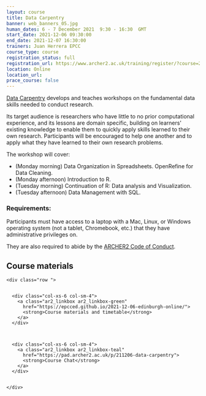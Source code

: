 ```yaml
---
layout: course
title: Data Carpentry
banner: web_banners_05.jpg 
human_dates: 6 - 7 December 2021  9:30 - 16:30  GMT
start_date: 2021-12-06 09:30:00
end_date: 2021-12-07 16:30:00
trainers: Juan Herrera EPCC
course_type: course
registration_status: full
registration_url: https://www.archer2.ac.uk/training/register/?course=211206-data-carpentry
location: Online
location_url:
prace_course: false
---
```




[Data Carpentry](https://datacarpentry.org/) develops and teaches workshops on the fundamental data skills needed to conduct research.

Its target audience is researchers who have little to no prior computational experience, and its lessons are domain specific, building on learners' existing knowledge to enable them to quickly apply skills learned to their own research. Participants will be encouraged to help one another and to apply what they have learned to their own research problems.

The workshop will cover:

- (Monday morning) Data Organization in Spreadsheets. OpenRefine for Data Cleaning.
- (Monday afternoon) Introduction to R.
- (Tuesday morning) Continuation of R: Data analysis and Visualization.
- (Tuesday afternoon) Data Management with SQL.

### Requirements:

Participants must have access to a laptop with a Mac, Linux, or Windows operating system (not a tablet, Chromebook, etc.) that they have administrative privileges on.

They are also required to abide by the [ARCHER2  Code of Conduct](../../../about/policies/code-of-conduct.html). 


<section id="service">



<h2><a name="materials">Course materials</a></h2>



    <div class="row ">	

 		
      <div class="col-xs-6 col-sm-4">
        <a class="ar2_linkbox ar2_linkbox-green" 
          href="https://epcced.github.io/2021-12-06-edinburgh-online/">
          <strong>Course materials and timetable</strong>         
        </a>
      </div>


  
      <div class="col-xs-6 col-sm-4">
        <a class="ar2_linkbox ar2_linkbox-teal" 
          href="https://pad.archer2.ac.uk/p/211206-data-carpentry">
          <strong>Course Chat</strong>       
        </a>
      </div>
		

 	</div>
		
		
					


<!-- 		
<h2><a name="videos">Videos</a></h2>

<h3>Session 1</h3>

<div>
	<iframe title="Video" width="560" height="315" src="https://www.youtube.com/embed/xxxxxxxxxxx" frameborder="0" allow="accelerometer; autoplay; encrypted-media; gyroscope; picture-in-picture" allowfullscreen></iframe>
</div>

 -->





<!-- 
<h2><a name="feedback">Feedback</a></h2>


    <div class="row ">	

      <div class="col-xs-6 col-sm-4">
        <a class="ar2_linkbox ar2_linkbox-teal" 

           href="../../feedback/?course=211206-data-carpentry" 


		>
          <strong>Feedback</strong><br/>
          Please let us know what was great about this course and anything we can improve
        </a>
      </div>
    </div>
		
 -->		

 
</section>


